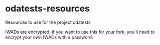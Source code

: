 # odatests-resources
Resources to use for the project odatests

IWADs are encrypted. If you want to use this for your fork, you'll need to encrypt your own IWADs with a password.